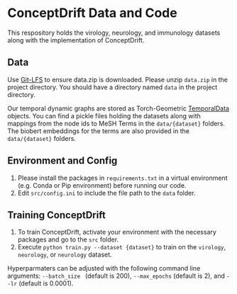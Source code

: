 # ConceptDrift Data and Code
This respository holds the virology, neurology, and immunology datasets along with the implementation of ConceptDrift. 

## Data

Use [Git-LFS](https://git-lfs.com/) to ensure data.zip is downloaded. Please unzip `data.zip` in the project directory. You should have a directory named `data` in the project directory. 

Our temporal dynamic graphs are stored as Torch-Geometric [TemporalData](https://pytorch-geometric.readthedocs.io/en/2.5.0/generated/torch_geometric.data.TemporalData.html) objects. You can find a pickle files holding the datasets along with mappings from the node ids to MeSH Terms in the `data/{dataset}` folders. The biobert embeddings for the terms are also provided in the `data/{dataset}` folders. 


## Environment and Config

1. Please install the packages in `requirements.txt` in a virtual environment (e.g. Conda or Pip environment) before running our code.
2. Edit `src/config.ini` to include the file path to the `data` folder. 

## Training ConceptDrift

1. To train ConceptDrift, activate your environment with the necessary packages and go to the `src` folder.
2. Execute `python train.py --dataset {dataset}` to train on the `virology`, `neurology`, or `neurology` dataset. 

Hyperparmaters can be adjusted with the following command line arguments:  `--batch_size ` (default is 200), `--max_epochs` (default is 2), and `--lr` (default is 0.0001).

